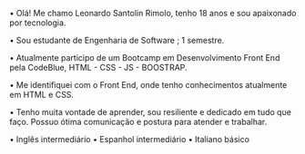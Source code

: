 • Olá! Me chamo Leonardo Santolin Rimolo, tenho 18 anos e sou apaixonado por tecnologia.

• Sou estudante de Engenharia de Software ; 1 semestre.

• Atualmente participo de um Bootcamp em Desenvolvimento Front End pela CodeBlue, HTML - CSS - JS - BOOSTRAP.

• Me identifiquei com o Front End, onde tenho conhecimentos atualmente em HTML e CSS.

• Tenho muita vontade de aprender, sou resiliente e dedicado em tudo que faço. Possuo ótima comunicação e postura para atender e trabalhar.


• Inglês intermediário
• Espanhol intermediário
• Italiano básico



